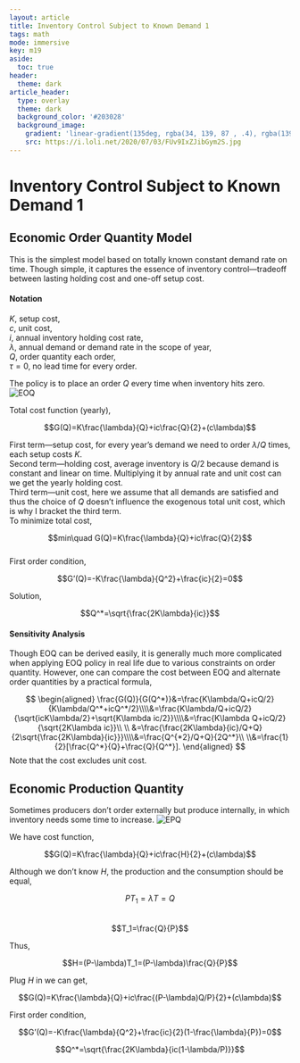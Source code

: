```yaml
---
layout: article
title: Inventory Control Subject to Known Demand 1
tags: math
mode: immersive
key: m19
aside:
  toc: true
header:
  theme: dark
article_header:
  type: overlay
  theme: dark
  background_color: '#203028'
  background_image:
    gradient: 'linear-gradient(135deg, rgba(34, 139, 87 , .4), rgba(139, 34, 139, .4))'
    src: https://i.loli.net/2020/07/03/FUv9IxZJibGym2S.jpg
---
```


# Inventory Control Subject to Known Demand 1
## Economic Order Quantity Model
This is the simplest model based on totally known constant demand rate on time. Though simple, it captures the essence of inventory control—tradeoff between lasting holding cost and one-off setup cost.
#### Notation
$K$, setup cost,   
$c$, unit cost,   
$i$, annual inventory holding cost rate,   
$\lambda$, annual demand or demand rate in the scope of year,    
$Q$, order quantity each order,    
$\tau=0$, no lead time for every order.

The policy is to place an order $Q$ every time when inventory hits zero.
![EOQ](https://i.loli.net/2019/11/23/oC3KMG9NaPQOJ2A.jpg)

Total cost function (yearly),  

$$G(Q)=K\frac{\lambda}{Q}+ic\frac{Q}{2}+(c\lambda)$$   

First term—setup cost, for every year’s demand we need to order $\lambda/Q$ times, each setup costs $K$.    
Second term—holding cost, average inventory is $Q/2$ because demand is constant and linear on time. Multiplying it by annual rate and unit cost can we get the yearly holding cost.    
Third term—unit cost, here we assume that all demands are satisfied and thus the choice of $Q$ doesn’t influence the exogenous total unit cost, which is why I bracket the third term.   
To minimize total cost,    


$$min\quad G(Q)=K\frac{\lambda}{Q}+ic\frac{Q}{2}$$    
First order condition,   

$$G’(Q)=-K\frac{\lambda}{Q^2}+\frac{ic}{2}=0$$   

Solution,   

$$Q^*=\sqrt{\frac{2K\lambda}{ic}}$$    

#### Sensitivity Analysis
Though EOQ can be derived easily, it is generally much more complicated when applying EOQ policy in real life due to various constraints on order quantity. However, one can compare the cost between EOQ and alternate order quantities by a practical formula,    

$$
\begin{aligned}
\frac{G(Q)}{G(Q^*)}&=\frac{K\lambda/Q+icQ/2}{K\lambda/Q^*+icQ^*/2}\\\\&=\frac{K\lambda/Q+icQ/2}{\sqrt{icK\lambda/2}+\sqrt{K\lambda ic/2}}\\\\&=\frac{K\lambda Q+icQ/2}{\sqrt{2K\lambda ic}}\\ \\
&=\frac{\frac{2K\lambda}{ic}/Q+Q}{2\sqrt{\frac{2K\lambda}{ic}}}\\\\&=\frac{Q^{*2}/Q+Q}{2Q^*}\\
\\&=\frac{1}{2}[\frac{Q^*}{Q}+\frac{Q}{Q^*}].
\end{aligned}
$$
Note that the cost excludes unit cost.

## Economic Production Quantity
Sometimes producers don’t order externally but produce internally, in which inventory needs some time to increase.
![EPQ](https://i.loli.net/2019/11/23/PGWyhbHNiLVwraq.jpg)

We have cost function,    

$$G(Q)=K\frac{\lambda}{Q}+ic\frac{H}{2}+(c\lambda)$$   

Although we don’t know $H$, the production and the consumption should be equal,   

$$PT_1=\lambda T=Q$$   
$$T_1=\frac{Q}{P}$$    

Thus,   

$$H=(P-\lambda)T_1=(P-\lambda)\frac{Q}{P}$$    

Plug $H$ in we can get,    

$$G(Q)=K\frac{\lambda}{Q}+ic\frac{(P-\lambda)Q/P}{2}+(c\lambda)$$    

First order condition,    

$$G’(Q)=-K\frac{\lambda}{Q^2}+\frac{ic}{2}(1-\frac{\lambda}{P})=0$$    

$$Q^*=\sqrt{\frac{2K\lambda}{ic(1-\lambda/P)}}$$



